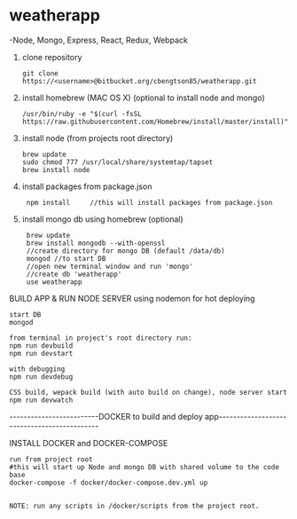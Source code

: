 # weatherapp

-Node, Mongo, Express, React, Redux, Webpack

1)	clone repository

		git clone https://<username>@bitbucket.org/cbengtson85/weatherapp.git

2)	install homebrew (MAC OS X) (optional to install node and mongo)

		/usr/bin/ruby -e "$(curl -fsSL https://raw.githubusercontent.com/Homebrew/install/master/install)"

3)	install node (from projects root directory)

		brew update
		sudo chmod 777 /usr/local/share/systemtap/tapset
		brew install node

4) install packages from package.json  

		npm install     //this will install packages from package.json


5) install mongo db using homebrew (optional)

		brew update
		brew install mongodb --with-openssl
		//create directory for mongo DB (default /data/db)
		mongod //to start DB
		//open new terminal window and run 'mongo'
		//create db 'weatherapp'
		use weatherapp


BUILD APP & RUN NODE SERVER using nodemon for hot deploying

	start DB
	mongod

	from terminal in project's root directory run:
	npm run devbuild
	npm run devstart

	with debugging
	npm run devdebug

	CSS build, wepack build (with auto build on change), node server start
	npm run devwatch


-------------------------DOCKER to build and deploy app--------------------------------------------

INSTALL DOCKER and DOCKER-COMPOSE

	run from project root
	#this will start up Node and mongo DB with shared volume to the code base
	docker-compose -f docker/docker-compose.dev.yml up


	NOTE: run any scripts in /docker/scripts from the project root.
